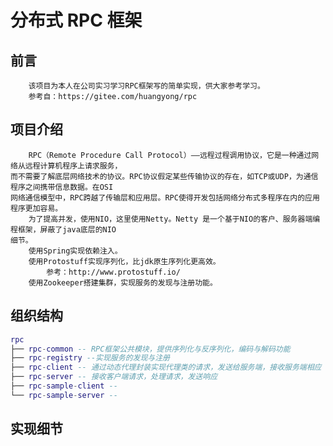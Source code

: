 # 分布式 RPC 框架

## 前言

        该项目为本人在公司实习学习RPC框架写的简单实现，供大家参考学习。
        参考自：https://gitee.com/huangyong/rpc

## 项目介绍

        RPC（Remote Procedure Call Protocol）——远程过程调用协议，它是一种通过网络从远程计算机程序上请求服务，
    而不需要了解底层网络技术的协议。RPC协议假定某些传输协议的存在，如TCP或UDP，为通信程序之间携带信息数据。在OSI
    网络通信模型中，RPC跨越了传输层和应用层。RPC使得开发包括网络分布式多程序在内的应用程序更加容易。
        为了提高并发，使用NIO，这里使用Netty。Netty 是一个基于NIO的客户、服务器端编程框架，屏蔽了java底层的NIO
    细节。
        使用Spring实现依赖注入。
        使用Protostuff实现序列化，比jdk原生序列化更高效。
            参考：http://www.protostuff.io/
        使用Zookeeper搭建集群，实现服务的发现与注册功能。

## 组织结构

``` lua
rpc
├── rpc-common -- RPC框架公共模块，提供序列化与反序列化，编码与解码功能
├── rpc-registry --实现服务的发现与注册
├── rpc-client -- 通过动态代理封装实现代理类的请求，发送给服务端，接收服务端相应
├── rpc-server -- 接收客户端请求，处理请求，发送响应
├── rpc-sample-client --
└── rpc-sample-server --

```

## 实现细节